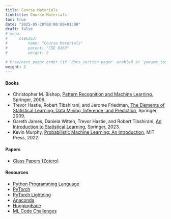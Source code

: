 ```yaml
---
title: Course Materials
linktitle: Course Materials
toc: true
date: "2025-05-28T00:00:00+01:00"
draft: false
# menu:
#     cse6363:
#         name: "Course Materials"
#         parent: "CSE 6363"
#         weight: 2

# Prev/next pager order (if `docs_section_pager` enabled in `params.toml`)
weight: 2
---
```


#### Books

- Christopher M. Bishop, [Pattern Recognition and Machine Learning](https://www.microsoft.com/en-us/research/uploads/prod/2006/01/Bishop-Pattern-Recognition-and-Machine-Learning-2006.pdf), Springer, 2006.
- Trevor Hastie, Robert Tibshirani, and Jerome Friedman, [The Elements of Statistical Learning: Data Mining, Inference, and Prediction](https://hastie.su.domains/ElemStatLearn/), Springer, 2009.
- Gareth James, Daniela Witten, Trevor Hastie, and Robert Tibshirani, [An Introduction to Statistical Learning](https://www.statlearning.com/), Springer, 2023.
- Kevin Murphy, [Probabilistic Machine Learning: An Introduction](https://probml.github.io/pml-book/book1.html), MIT Press, 2022.

#### Papers

- [Class Papers (Zotero)](https://www.zotero.org/groups/6029389/cse__machine_learning/library)

#### Resources

- [Python Programming Language](https://www.python.org/)
- [PyTorch](https://pytorch.org/)
- [PyTorch Lightning](https://www.lightning.ai/)
- [Anaconda](https://www.anaconda.com/products/individual)
- [HuggingFace](https://huggingface.co/)
- [ML Code Challenges](https://www.deep-ml.com/)
